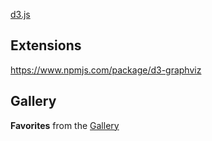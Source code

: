 
[d3.js](https://github.com/d3/d3)

## Extensions 
https://www.npmjs.com/package/d3-graphviz

## Gallery

**Favorites** from the [Gallery](https://github.com/d3/d3/wiki/Gallery)
